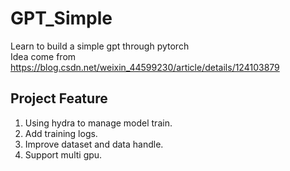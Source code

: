 # GPT_Simple
Learn to build a simple gpt through pytorch  
Idea come from <https://blog.csdn.net/weixin_44599230/article/details/124103879>  

## Project Feature
1. Using hydra to manage model train.
2. Add training logs.
3. Improve dataset and data handle.
4. Support multi gpu.
